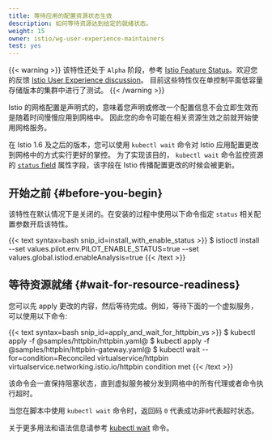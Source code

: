 ```yaml
---
title: 等待应用的配置资源状态生效
description: 如何等待资源达到给定的就绪状态。
weight: 15
owner: istio/wg-user-experience-maintainers
test: yes
---
```


{{< warning >}}
该特性还处于 `Alpha` 阶段，参考 [Istio Feature Status](/zh/about/feature-stages/)。欢迎您的反馈
[Istio User Experience discussion](https://discuss.istio.io/c/UX/23)。 目前这些特性仅在单控制平面低容量存储版本的集群中进行了测试。
{{< /warning >}}

Istio 的网格配置是声明式的，意味着您声明或修改一个配置信息不会立即生效而是随着时间慢慢应用到网格中。
因此您的命令可能在相关资源生效之前就开始使用网格服务。

在 Istio 1.6 及之后的版本，您可以使用 `kubectl wait` 命令对 Istio 应用配置更改到网格中的方式实行更好的掌控。
为了实现该目的， `kubectl wait` 命令监控资源的 [`status` field](/docs/reference/config/config-status/)
属性字段，该字段在 Istio 传播配置更改的时候会被更新。

## 开始之前 {#before-you-begin}

该特性在默认情况下是关闭的。在安装的过程中使用以下命令指定 `status` 相关配置参数开启该特性。

{{< text syntax=bash snip_id=install_with_enable_status >}}
$ istioctl install --set values.pilot.env.PILOT_ENABLE_STATUS=true --set values.global.istiod.enableAnalysis=true
{{< /text >}}

## 等待资源就绪 {#wait-for-resource-readiness}

您可以先 apply 更改的内容，然后等待完成。例如，等待下面的一个虚拟服务，可以使用以下命令:

{{< text syntax=bash snip_id=apply_and_wait_for_httpbin_vs >}}
$ kubectl apply -f @samples/httpbin/httpbin.yaml@
$ kubectl apply -f @samples/httpbin/httpbin-gateway.yaml@
$ kubectl wait --for=condition=Reconciled virtualservice/httpbin
virtualservice.networking.istio.io/httpbin condition met
{{< /text >}}

该命令会一直保持阻塞状态，直到虚拟服务被分发到网格中的所有代理或者命令执行超时。

当您在脚本中使用 `kubectl wait` 命令时，返回码 `0` 代表成功非`0`代表超时状态。

关于更多用法和语法信息请参考 [kubectl wait](https://kubernetes.io/docs/reference/generated/kubectl/kubectl-commands#wait) 命令。
